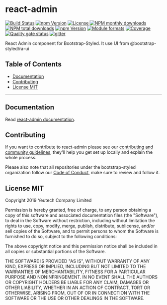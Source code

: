 # react-admin

[![Build Status](https://travis-ci.org/bootstrap-styled/react-admin.svg?branch=master)](https://travis-ci.org/bootstrap-styled/react-admin)
[![npm Version](https://img.shields.io/npm/v/@bootstrap-styled/react-admin.svg?style=flat)](https://www.npmjs.com/package/@bootstrap-styled/react-admin)
[![License](https://img.shields.io/npm/l/@bootstrap-styled/react-admin.svg?style=flat)](https://www.npmjs.com/package/@bootstrap-styled/react-admin)
[![NPM monthly downloads](https://img.shields.io/npm/dm/@bootstrap-styled/react-admin.svg?style=flat)](https://npmjs.org/package/@bootstrap-styled/react-admin)
[![NPM total downloads](https://img.shields.io/npm/dt/@bootstrap-styled/react-admin.svg?style=flat)](https://npmjs.org/package/@bootstrap-styled/react-admin)
[![npm Version](https://img.shields.io/node/v/@bootstrap-styled/react-admin.svg?style=flat)](https://www.npmjs.com/package/@bootstrap-styled/react-admin)
[![Module formats](https://img.shields.io/badge/module%20formats-umd%2C%20cjs%2C%20esm-green.svg?style=flat)](https://www.npmjs.com/package/@bootstrap-styled/react-admin)
[![Coverage](https://sonarcloud.io/api/project_badges/measure?project=com.github.bootstrap-styled.react-admin&metric=coverage)](https://sonarcloud.io/dashboard?id=com.github.bootstrap-styled.react-admin) [![Quality gate status](https://sonarcloud.io/api/project_badges/measure?project=com.github.bootstrap-styled.react-admin&metric=alert_status)](https://sonarcloud.io/dashboard?id=com.github.bootstrap-styled.react-admin)
[![gitter](https://badges.gitter.im/bootstrap-styled/bootstrap-styled.svg)](https://gitter.im/bootstrap-styled)

React Admin component for Bootstrap-Styled. It use UI from @bootstrap-styled/ra-ui


## Table of Contents

  - [Documentation](#documentation)
  - [Contributing](#contributing)
  - [License MIT](#license-mit)

---

## Documentation

Read [react-admin documentation](https://bootstrap-styled.github.io/react-admin).


## Contributing

If you want to contribute to react-admin please see our [contributing and community guidelines](https://github.com/bootstrap-styled/react-admin/blob/master/.github/CONTRIBUTING.md), they\'ll help you get set up locally and explain the whole process.

Please also note that all repositories under the bootstrap-styled organization follow our [Code of Conduct](https://github.com/bootstrap-styled/react-admin/blob/master/CODE_OF_CONDUCT.md), make sure to review and follow it.

## License MIT

Copyright 2019 Yeutech Company Limited

Permission is hereby granted, free of charge, to any person obtaining a copy of this software and associated documentation files (the "Software"), to deal in the Software without restriction, including without limitation the rights to use, copy, modify, merge, publish, distribute, sublicense, and/or sell copies of the Software, and to permit persons to whom the Software is furnished to do so, subject to the following conditions:

The above copyright notice and this permission notice shall be included in all copies or substantial portions of the Software.

THE SOFTWARE IS PROVIDED "AS IS", WITHOUT WARRANTY OF ANY KIND, EXPRESS OR IMPLIED, INCLUDING BUT NOT LIMITED TO THE WARRANTIES OF MERCHANTABILITY, FITNESS FOR A PARTICULAR PURPOSE AND NONINFRINGEMENT. IN NO EVENT SHALL THE AUTHORS OR COPYRIGHT HOLDERS BE LIABLE FOR ANY CLAIM, DAMAGES OR OTHER LIABILITY, WHETHER IN AN ACTION OF CONTRACT, TORT OR OTHERWISE, ARISING FROM, OUT OF OR IN CONNECTION WITH THE SOFTWARE OR THE USE OR OTHER DEALINGS IN THE SOFTWARE.

